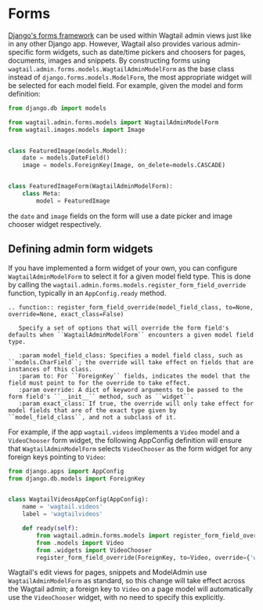 # Forms

[Django's forms framework](https://docs.djangoproject.com/en/stable/topics/forms/) can be used within Wagtail admin views just like in any other Django app. However, Wagtail also provides various admin-specific form widgets, such as date/time pickers and choosers for pages, documents, images and snippets. By constructing forms using `wagtail.admin.forms.models.WagtailAdminModelForm` as the base class instead of `django.forms.models.ModelForm`, the most appropriate widget will be selected for each model field. For example, given the model and form definition:

```python
from django.db import models

from wagtail.admin.forms.models import WagtailAdminModelForm
from wagtail.images.models import Image


class FeaturedImage(models.Model):
    date = models.DateField()
    image = models.ForeignKey(Image, on_delete=models.CASCADE)


class FeaturedImageForm(WagtailAdminModelForm):
    class Meta:
        model = FeaturedImage
```

the `date` and `image` fields on the form will use a date picker and image chooser widget respectively.


## Defining admin form widgets

If you have implemented a form widget of your own, you can configure `WagtailAdminModelForm` to select it for a given model field type. This is done by calling the `wagtail.admin.forms.models.register_form_field_override` function, typically in an `AppConfig.ready` method.

```eval_rst
.. function:: register_form_field_override(model_field_class, to=None, override=None, exact_class=False)

   Specify a set of options that will override the form field's defaults when ``WagtailAdminModelForm`` encounters a given model field type.

   :param model_field_class: Specifies a model field class, such as ``models.CharField``; the override will take effect on fields that are instances of this class.
   :param to: For ``ForeignKey`` fields, indicates the model that the field must point to for the override to take effect.
   :param override: A dict of keyword arguments to be passed to the form field's ``__init__`` method, such as ``widget``.
   :param exact_class: If true, the override will only take effect for model fields that are of the exact type given by ``model_field_class``, and not a subclass of it.
```

For example, if the app `wagtail.videos` implements a `Video` model and a `VideoChooser` form widget, the following AppConfig definition will ensure that `WagtailAdminModelForm` selects `VideoChooser` as the form widget for any foreign keys pointing to `Video`:

```python
from django.apps import AppConfig
from django.db.models import ForeignKey


class WagtailVideosAppConfig(AppConfig):
    name = 'wagtail.videos'
    label = 'wagtailvideos'

    def ready(self):
        from wagtail.admin.forms.models import register_form_field_override
        from .models import Video
        from .widgets import VideoChooser
        register_form_field_override(ForeignKey, to=Video, override={'widget': VideoChooser})
```

Wagtail's edit views for pages, snippets and ModelAdmin use `WagtailAdminModelForm` as standard, so this change will take effect across the Wagtail admin; a foreign key to `Video` on a page model will automatically use the `VideoChooser` widget, with no need to specify this explicitly.
